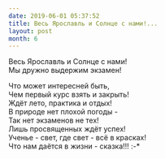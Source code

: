 ```yaml
---
date: 2019-06-01 05:37:52
title: Весь Ярославль и Солнце с нами!...
layout: post
month: 6
---
```

Весь Ярославль и Солнце с нами!<br/>
Мы дружно выдержим экзамен!<br/>
<!--more-->
Что может интересней быть,<br/>
Чем первый курс взять и закрыть!<br/>
Ждёт лето, практика и отдых!<br/>
В природе нет плохой погоды -<br/>
Так нет экзаменов не тех!<br/>
Лишь просвященных ждёт успех!<br/>
Ученье - свет, где свет - всё в красках!<br/>
Что нам даётся в жизни -  сказка!!! :-*<br/>
